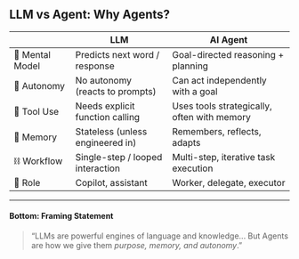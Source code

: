 ## **LLM vs Agent: Why Agents?**

|              | **LLM**                              | **AI Agent**                                        |
|--------------|---------------------------------------|-----------------------------------------------------|
| 🧠 Mental Model | Predicts next word / response        | Goal-directed reasoning + planning                  |
| 🎯 Autonomy     | No autonomy (reacts to prompts)     | Can act independently with a goal                   |
| 🧰 Tool Use     | Needs explicit function calling      | Uses tools strategically, often with memory         |
| 🔄 Memory       | Stateless (unless engineered in)     | Remembers, reflects, adapts                         |
| ⛓️ Workflow     | Single-step / looped interaction     | Multi-step, iterative task execution                |
| 👥 Role          | Copilot, assistant                  | Worker, delegate, executor                          |


---

#### **Bottom: Framing Statement**

> “LLMs are powerful engines of language and knowledge...
> But Agents are how we give them *purpose, memory, and autonomy*.”

